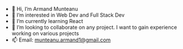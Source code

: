 - 👋 Hi, I’m Armand Munteanu
- 👀 I’m interested in Web Dev and Full Stack Dev
- 🌱 I’m currently learning React
- 💞️ I’m looking to collaborate on any project. I want to gain experience working on various projects
- 📫 Email: munteanu.armand1@gmail.com

<!---
armand1205/armand1205 is a ✨ special ✨ repository because its `README.md` (this file) appears on your GitHub profile.
You can click the Preview link to take a look at your changes.
--->
